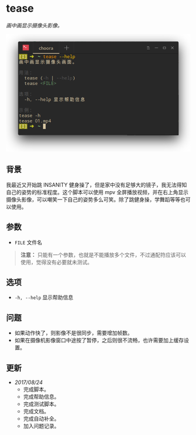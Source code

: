 # tease

_画中画显示摄像头影像。_

![tease](../images/tease.png)

## 背景

我最近又开始跳 INSANITY 健身操了，但是家中没有足够大的镜子，我无法得知自己的姿势的标准程度。这个脚本可以使用 mpv 全屏播放视频，并在右上角显示摄像头影像，可以嘲笑一下自己的姿势多么可笑。除了跳健身操，学舞蹈等等也可以使用。

## 参数

* `FILE` 文件名

> **注意：** 只能有一个参数，也就是不能播放多个文件，不过通配符应该可以使用，觉得没有必要就未测试。

## 选项

* `-h, --help` 显示帮助信息

## 问题

* 如果动作快了，则影像不是很同步，需要增加帧数。
* 如果在摄像机影像窗口中途按了暂停，之后则很不流畅，也许需要加上缓存设置。

## 更新

* _2017/08/24_
  * 完成脚本。
  * 完成帮助信息。
  * 完成测试脚本。
  * 完成文档。
  * 完成自动补全。
  * 加入问题记录。

